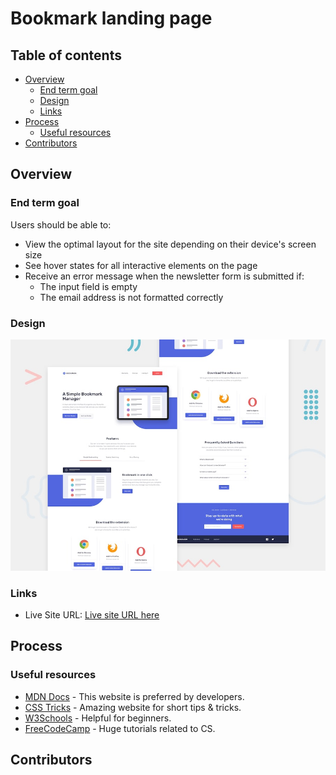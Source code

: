 # Bookmark landing page

## Table of contents

-   [Overview](#overview)
    -   [End term goal](#end-term-goal)
    -   [Design](#design)
    -   [Links](#links)
-   [Process](#process)
    -   [Useful resources](#useful-resources)
-   [Contributors](#contributors)

## Overview

### End term goal

Users should be able to:

-   View the optimal layout for the site depending on their device's screen size
-   See hover states for all interactive elements on the page
-   Receive an error message when the newsletter form is submitted if:
    -   The input field is empty
    -   The email address is not formatted correctly

### Design

![](./assets/design/desktop-preview.jpg)

### Links

-   Live Site URL: [Live site URL here](https://your-live-site-url.com)

## Process

### Useful resources

-   [MDN Docs](https://developer.mozilla.org/en-US/) - This website is preferred by developers.
-   [CSS Tricks](https://css-tricks.com/) - Amazing website for short tips & tricks.
-   [W3Schools](https://www.w3schools.com/) - Helpful for beginners.
-   [FreeCodeCamp](https://www.freecodecamp.org/) - Huge tutorials related to CS.

## Contributors
